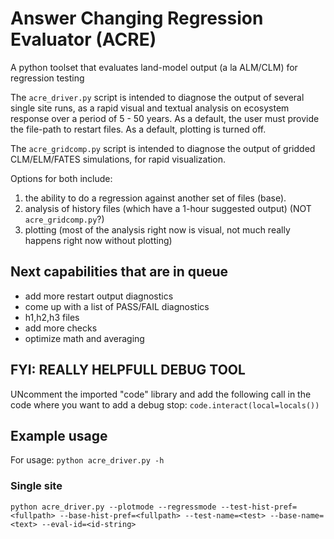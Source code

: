 # Answer Changing Regression Evaluator (ACRE)

A python toolset that evaluates land-model output (a la ALM/CLM) for regression testing

The `acre_driver.py` script is intended to diagnose the output of several single site runs, as a rapid visual and textual analysis on ecosystem response over a period of 5 - 50 years.  As a default, the user must provide the file-path to restart files. As a default, plotting is turned off.

The `acre_gridcomp.py` script is intended to diagnose the output of gridded CLM/ELM/FATES simulations, for rapid visualization.

Options for both include:
1. the ability to do a regression against another set of files (base).
2. analysis of history files (which have a 1-hour suggested output) (NOT `acre_gridcomp.py`?)
3. plotting (most of the analysis right now is visual, not much really happens right now without plotting)


## Next capabilities that are in queue
- add more restart output diagnostics
- come up with a list of PASS/FAIL diagnostics
- h1,h2,h3 files
- add more checks
- optimize math and averaging

## FYI: REALLY HELPFULL DEBUG TOOL
UNcomment the imported "code" library and add the following call in the code where you want to add a debug stop: `code.interact(local=locals())`

## Example usage

For usage: `python acre_driver.py -h`

### Single site

`python acre_driver.py --plotmode --regressmode --test-hist-pref=<fullpath> --base-hist-pref=<fullpath> --test-name=<test> --base-name=<text> --eval-id=<id-string>`

